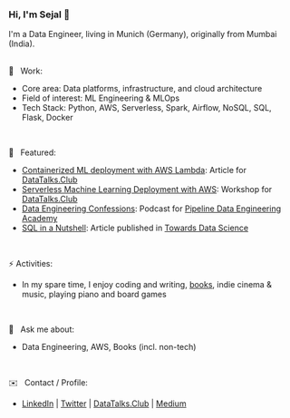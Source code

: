 ### Hi, I'm Sejal 👋

I'm a Data Engineer, living in Munich (Germany), originally from Mumbai (India).
<br><br>

💼 &nbsp; Work:
- Core area: Data platforms, infrastructure, and cloud architecture
- Field of interest: ML Engineering & MLOps
- Tech Stack: Python, AWS, Serverless, Spark, Airflow, NoSQL, SQL, Flask, Docker
<br>

📢 &nbsp; Featured:
- [Containerized ML deployment with AWS Lambda](https://datatalks.club/blog/ml-deployment-lambda.html): Article for [DataTalks.Club](https://datatalks.club/)
- [Serverless Machine Learning Deployment with AWS](https://www.youtube.com/watch?v=79B8AOKkpho): Workshop for [DataTalks.Club](https://datatalks.club/)
- [Data Engineering Confessions](https://www.dataengineering.academy/pipeline-data-engineering-academy-blog/idataengineer-confessions-interview-003): Podcast for [Pipeline Data Engineering Academy](https://www.dataengineering.academy/)
- [SQL in a Nutshell](https://towardsdatascience.com/sql-in-a-nutshell-part-1-basic-real-world-scenarios-33a25ba8d220): Article published in [Towards Data Science](https://towardsdatascience.com)
<br>

⚡ Activities:
- In my spare time, I enjoy coding and writing, [books](https://www.goodreads.com/user/show/1483184-sejal), indie cinema & music, playing piano and board games
<br>

💬 &nbsp; Ask me about: 
- Data Engineering, AWS, Books (incl. non-tech)
<br>

✉️ &nbsp; Contact / Profile: 
- [LinkedIn](https://linkedin.com/in/vaidyasejal) | [Twitter](https://twitter.com/sejalv_) | [DataTalks.Club](datatalks.club/people/sejalvaidya.html) | [Medium](https://medium.com/@sejalv) 
